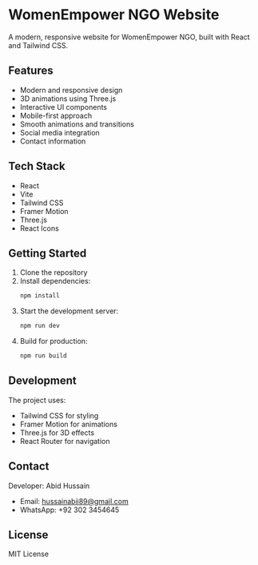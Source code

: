 # WomenEmpower NGO Website

A modern, responsive website for WomenEmpower NGO, built with React and Tailwind CSS.

## Features

- Modern and responsive design
- 3D animations using Three.js
- Interactive UI components
- Mobile-first approach
- Smooth animations and transitions
- Social media integration
- Contact information

## Tech Stack

- React
- Vite
- Tailwind CSS
- Framer Motion
- Three.js
- React Icons

## Getting Started

1. Clone the repository
2. Install dependencies:
   ```bash
   npm install
   ```
3. Start the development server:
   ```bash
   npm run dev
   ```
4. Build for production:
   ```bash
   npm run build
   ```

## Development

The project uses:
- Tailwind CSS for styling
- Framer Motion for animations
- Three.js for 3D effects
- React Router for navigation

## Contact

Developer: Abid Hussain
- Email: hussainabii89@gmail.com
- WhatsApp: +92 302 3454645

## License

MIT License 